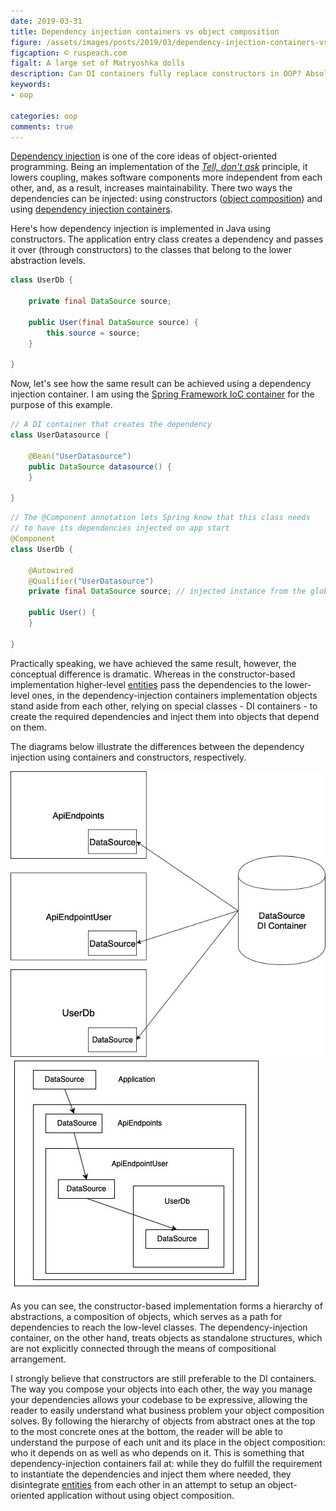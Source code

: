 ```yaml
---
date: 2019-03-31
title: Dependency injection containers vs object composition
figure: /assets/images/posts/2019/03/dependency-injection-containers-vs-object-composition/matryoshka.jpg
figcaption: © ruspeach.com
figalt: A large set of Matryoshka dolls
description: Can DI containers fully replace constructors in OOP? Absolutely not!
keywords:
- oop

categories: oop
comments: true
---
```


[Dependency injection] is one of the core ideas of object-oriented programming.
Being an implementation of the *[Tell, don't ask]* principle, it lowers
coupling, makes software components more independent from each other, and, as a
result, increases maintainability. There two ways the dependencies can be
injected: using constructors ([object composition]) and using
[dependency injection containers].

<!--more-->

Here's how dependency injection is implemented in Java using constructors. The
application entry class creates a dependency and passes it over (through
constructors) to the classes that belong to the lower abstraction levels.

```java
class UserDb {
 
    private final DataSource source;
    
    public User(final DataSource source) {
        this.source = source;
    }
    
}
```

Now, let's see how the same result can be achieved using a dependency injection
container. I am using the [Spring Framework IoC container] for the purpose of
this example.

```java
// A DI container that creates the dependency
class UserDatasource {
    
    @Bean("UserDatasource")
    public DataSource datasource() {
    }
    
}
```

```java
// The @Component annotation lets Spring know that this class needs
// to have its dependencies injected on app start
@Component 
class UserDb {
 
    @Autowired
    @Qualifier("UserDatasource")
    private final DataSource source; // injected instance from the global app context
    
    public User() {
    }
    
}
```

Practically speaking, we have achieved the same result, however, the conceptual
difference is dramatic. Whereas in the constructor-based implementation
higher-level [entities] pass the dependencies to the lower-level ones, in the
dependency-injection containers implementation objects stand aside from each
other, relying on special classes - DI containers - to create the required
dependencies and inject them into objects that depend on them.

The diagrams below illustrate the differences between the dependency injection
using containers and constructors, respectively.

<div class="container">
    <div class="row align-items-center">
        <div class="col">
            <img src="/assets/images/posts/2019/03/dependency-injection-containers-vs-object-composition/dependency-injection-container-diagram.jpg" alt="Dependency injection container diagram">
        </div>
        <div class="col">
            <img src="/assets/images/posts/2019/03/dependency-injection-containers-vs-object-composition/object-composition-diagram.jpg" alt="Object composition diagram">
        </div>
    </div> 
</div>

As you can see, the constructor-based implementation forms a hierarchy of
abstractions, a composition of objects, which serves as a path for dependencies
to reach the low-level classes. The dependency-injection container, on the other
hand, treats objects as standalone structures, which are not explicitly
connected through the means of compositional arrangement.
 
I strongly believe that constructors are still preferable to the DI containers.
The way you compose your objects into each other, the way you manage your
dependencies allows your codebase to be expressive, allowing the reader to
easily understand what business problem your object composition solves. By
following the hierarchy of objects from abstract ones at the top to the most
concrete ones at the bottom, the reader will be able to understand the purpose
of each unit and its place in the object composition: who it depends on as well
as who depends on it. This is something that dependency-injection containers
fail at: while they do fulfill the requirement to instantiate the dependencies
and inject them where needed, they disintegrate [entities] from each other in an
attempt to setup an object-oriented application without using object
composition.

[object composition]: https://en.wikipedia.org/wiki/Composition_over_inheritance
[Tell, don't ask]: https://martinfowler.com/bliki/TellDontAsk.html
[Dependency injection]: https://en.wikipedia.org/wiki/Dependency_injection
[dependency injection containers]: https://stackoverflow.com/questions/50718586/what-is-a-di-container
[entities]: /2018/10/08/entity-and-dto.html
[Spring Framework IoC container]: https://docs.spring.io/spring/docs/3.2.x/spring-framework-reference/html/beans.html